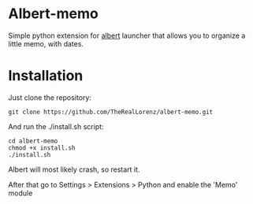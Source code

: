 # Albert-memo
Simple python extension for [albert](https://github.com/albertlauncher/albert) launcher that allows you to organize a little memo, with dates.

# Installation
Just clone the repository:

    git clone https://github.com/TheRealLorenz/albert-memo.git

And run the ./install.sh script:

    cd albert-memo
    chmod +x install.sh
    ./install.sh

Albert will most likely crash, so restart it.

After that go to Settings > Extensions > Python and enable the 'Memo' module